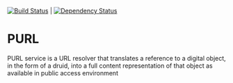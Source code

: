 [![Build Status](https://travis-ci.org/sul-dlss/purl.svg?branch=master)](https://travis-ci.org/sul-dlss/purl) | 
[![Dependency Status](https://gemnasium.com/sul-dlss/purl.svg)](https://gemnasium.com/sul-dlss/purl)

# PURL

PURL service is a URL resolver that translates a reference to a digital object, in the form of a druid, into a full content representation of that object as available in public access environment
